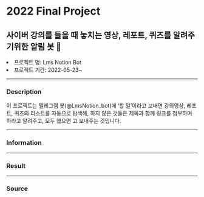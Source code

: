 # 2022 Final Project
## 사이버 강의를 들을 때 놓치는 영상, 레포트, 퀴즈를 알려주기위한 알림 봇 🤖

<li>프로젝트 명: Lms Notion Bot
<li>프로젝트 기간: 2022-05-23~

***
  
### Description
이 프로젝트는 텔레그램 봇(@LmsNotion_bot)에 ‘할 일’이라고 보내면 강의영상, 레포트, 퀴즈의 리스트를 자동으로 탐색해, 하지 않은 것들은 제목과 함께 링크를 첨부하며 하라고 알려주고, 모두 했으면 고 보내주는 것입니다.
  
***
  
### Information
  
***

### Result
 
***

### Source
